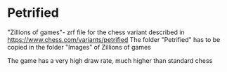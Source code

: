 # Petrified
"Zillions of games"- zrf file for the chess variant described in https://www.chess.com/variants/petrified
The folder "Petrified" has to be copied in the folder "Images" of Zillions of games

The game has a very high draw rate, much higher than standard chess
